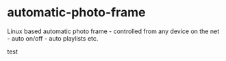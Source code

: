 # automatic-photo-frame
Linux based automatic photo frame - controlled from any device on the net - auto on/off - auto playlists etc.

test